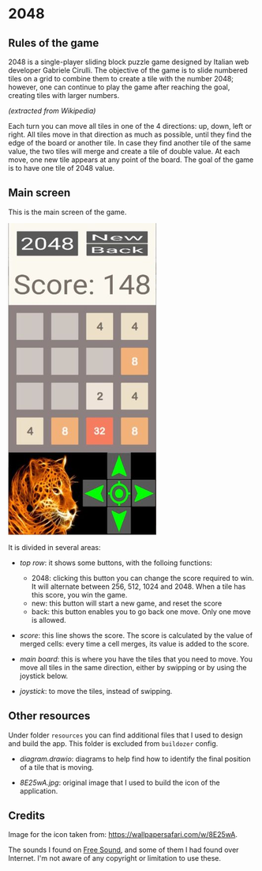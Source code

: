 # 2048

## Rules of the game

2048 is a single-player sliding block puzzle game designed by Italian web developer Gabriele Cirulli. The objective of the game is to slide numbered tiles on a grid to combine them to create a tile with the number 2048; however, one can continue to play the game after reaching the goal, creating tiles with larger numbers.

_(extracted from Wikipedia)_

Each turn you can move all tiles in one of the 4 directions: up, down, left or right. All tiles move in that direction as much as possible, until they find the edge of the board or another tile. In case they find another tile of the same value, the two tiles will merge and create a tile of double value. At each move, one new tile appears at any point of the board. The goal of the game is to have one tile of 2048 value.


## Main screen

This is the main screen of the game.

![screenshot](../img/2048_screen.jpg)

It is divided in several areas:

- _top row_: it shows some buttons, with the folloing functions:
  - 2048: clicking this button you can change the score required to win. It will alternate between 256, 512, 1024 and 2048. When a tile has this score, you win the game.
  - new: this button will start a new game, and reset the score
  - back: this button enables you to go back one move. Only one move is allowed.

- _score_: this line shows the score. The score is calculated by the value of merged cells: every time a cell merges, its value is added to the score.

- _main board_: this is where you have the tiles that you need to move. You move all tiles in the same direction, either by swipping or by using the joystick below.

- _joystick_: to move the tiles, instead of swipping.



## Other resources

Under folder `resources` you can find additional files that I used to design and build the app. This folder is excluded from `buildozer` config.

- _diagram.drawio_: diagrams to help find how to identify the final position of a tile that is moving.

- _8E25wA.jpg_: original image that I used to build the icon of the application.


## Credits

Image for the icon taken from: https://wallpapersafari.com/w/8E25wA.

The sounds I found on [Free Sound](https://freesound.org/), and some of them I had found over Internet. I'm not aware of any copyright or limitation to use these.
